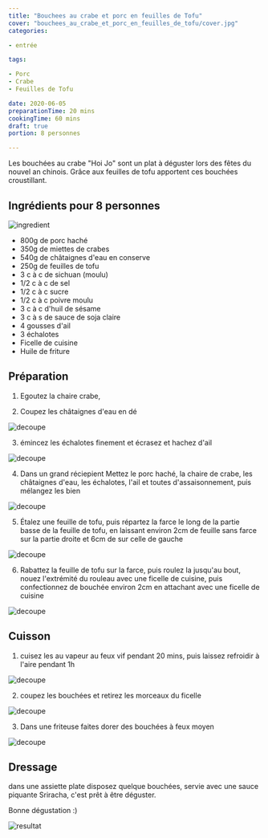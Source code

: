 ```yaml
---
title: "Bouchees au crabe et porc en feuilles de Tofu"
cover: "bouchees_au_crabe_et_porc_en_feuilles_de_tofu/cover.jpg"
categories:

- entrée

tags:

- Porc
- Crabe
- Feuilles de Tofu

date: 2020-06-05
preparationTime: 20 mins
cookingTime: 60 mins
draft: true
portion: 8 personnes

---
```

Les bouchées au crabe "Hoi Jo" sont un plat à déguster lors des fêtes du nouvel an chinois. Grâce aux feuilles de tofu apportent ces bouchées croustillant. 

<!--more--> 

## Ingrédients pour 8 personnes

![ingredient](01.jpg)

- 800g de porc haché
- 350g de miettes de crabes
- 540g de châtaignes d'eau en conserve
- 250g de feuilles de tofu
- 3 c à c de sichuan (moulu)
- 1/2 c à c de sel
- 1/2 c à c sucre 
- 1/2 c à c poivre moulu
- 3 c à c d'huil de sésame
- 3 c à s de sauce de soja claire
- 4 gousses d'ail
- 3 échalotes
- Ficelle de cuisine
- Huile de friture


## Préparation ##

1. Egoutez la chaire crabe,

2. Coupez les châtaignes d'eau en dé 

![decoupe](02.jpg)

3. émincez les échalotes finement et écrasez et hachez d'ail 

![decoupe](03.jpg)

4. Dans un grand réciepient Mettez le porc haché, la chaire de crabe, les châtaignes d'eau, les échalotes, l'ail et toutes d'assaisonnement, puis mélangez les bien

![decoupe](04.jpg)

5. Étalez une feuille de tofu, puis répartez la farce le long de la partie basse de la feuille de tofu, en laissant environ 2cm de feuille sans farce sur la partie droite et 6cm de sur celle de gauche

![decoupe](05.jpg)

6. Rabattez la feuille de tofu sur la farce, puis roulez la jusqu'au bout, nouez l'extrémité du rouleau avec une ficelle de cuisine, puis confectionnez de bouchée environ 2cm en attachant avec une ficelle de cuisine

![decoupe](06.jpg)

## Cuisson ##

1. cuisez les au vapeur au feux vif pendant 20 mins, puis laissez refroidir à l'aire pendant 1h

![decoupe](07.jpg)

2. coupez les bouchées et retirez les morceaux du ficelle

![decoupe](08.jpg)

3. Dans une friteuse faites dorer des bouchées à feux moyen

![decoupe](09.jpg)

## Dressage

dans une assiette plate disposez quelque bouchées, servie avec une sauce piquante Sriracha, c'est prêt à être déguster.

Bonne dégustation :)

![resultat](cover.jpg)